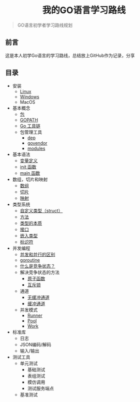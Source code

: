 <h1 align="center">我的GO语言学习路线</h1>

> GO语言初学者学习路线规划

## 前言

这是本人初学Go语言的学习路线，总结放上GitHub作为记录，分享

## 目录

- 安装
    + [Linux](install/linux.md)
    + [Windows](install/windows.md)
    + MacOS
- 基本概念
    + [包](basic-conception/package.md)
    + [GOPATH](basic-conception/gopath.md)
    + [Go 工具链](basic-conception/gotools.md)
    + 包管理工具
        - [dep](basic-conception/dep.md)
        - [govendor](basic-conception/govendor.md)
        - [modules](basic-conception/gomodules.md)
- 基本语法
    + [变量定义](grammar/define.go)
    + [init 函数](grammar/init.go)
    + [main 函数](grammar/main.md)
- 数组，切片和映射
    + [数组](array,slice,map/array.go)
    + [切片](array,slice,map/slice.go)
    + [映射](array,slice,map/map.go)
- 类型系统
    + [自定义类型（struct）](typesystem/struct.go)
    + [方法](typesystem/method.go)
    + [类型的本质](typesystem/type.md)
    + [接口](typesystem/interface.go)
    + [嵌入类型](typesystem/typeembedding.go)
    + [标识符](typesystem/identifier.md)
- 并发编程
    + [并发和并行的区别](concurrent/concurrence,parallelism.md)
    + [goroutine](concurrent/goroutine.go)
    + [什么是竞争状态？](concurrent/competition.md)
    + 解决竞争状态的方法
        - [原子函数](concurrent/atomfunction.go)
        - [互斥锁](concurrent/mutex.go)
    + 通道
        - [无缓冲通道](channel/unbuffered_channel.go)
        - [缓冲通道](channel/buffered_channel.go)
    + 并发模式
        - [Runner](concurrent/runner/runner.go)
        - [Pool](concurrent/pool/pool.go)
        - [Work](concurrent/work/work.go)
- 标准库
    + 日志
    + JSON编码/解码
    + 输入/输出
- 测试工具
    + 单元测试
        - 基础测试
        - 表组测试
        - 模仿调用
        - 测试服务端点
    + 基准测试
